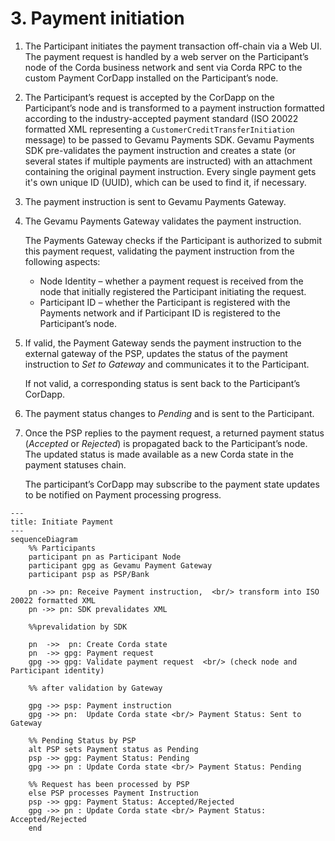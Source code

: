 # 3. Payment initiation

1. The Participant initiates the payment transaction off-chain via a Web UI. The payment request is handled by a web server on the Participant’s node of the Corda business network and sent via Corda RPC to the custom Payment CorDapp installed on the Participant’s node. 

2. The Participant’s request is accepted by the CorDapp on the Participant’s node and is transformed to a payment instruction formatted according to the industry-accepted payment standard (ISO 20022 formatted XML representing a `CustomerCreditTransferInitiation` message) to be passed to Gevamu Payments SDK. Gevamu Payments SDK pre-validates the payment instruction and creates a state (or several states if multiple payments are instructed) with an attachment containing the original payment instruction. Every single payment gets it's own unique ID (UUID), which can be used to find it, if necessary.

3. The payment instruction is sent to Gevamu Payments Gateway.

4. The Gevamu Payments Gateway validates the payment instruction.  
  
    The Payments Gateway checks if the Participant is authorized to submit this payment request, validating the payment instruction from the following aspects:
    - Node Identity – whether a payment request is received from the node that initially registered the Participant initiating the request.
    - Participant ID – whether the Participant is registered with the Payments network and if Participant ID is registered to the Participant’s node.

5. If valid, the Payment Gateway sends the payment instruction to the external gateway of the PSP, updates the status of the payment instruction to _Set to Gateway_ and communicates it to the Participant.

   If not valid, a corresponding status is sent back to the Participant’s CorDapp. 
   
6. The payment status changes to _Pending_ and is sent to the Participant.

7. Once the PSP replies to the payment request, a returned payment status (_Accepted_ or _Rejected_) is propagated back to the Participant’s node. The updated status is made available as a new Corda state in the payment statuses chain.
  
    The participant’s CorDapp may subscribe to the payment state updates to be notified on Payment processing progress.

```mermaid
---
title: Initiate Payment
---
sequenceDiagram
    %% Participants
    participant pn as Participant Node
    participant gpg as Gevamu Payment Gateway
    participant psp as PSP/Bank

    pn ->> pn: Receive Payment instruction,  <br/> transform into ISO 20022 formatted XML
    pn ->> pn: SDK prevalidates XML

    %%prevalidation by SDK
    
    pn  ->>  pn: Create Corda state
    pn  ->> gpg: Payment request
    gpg ->> gpg: Validate payment request  <br/> (check node and Participant identity)

    %% after validation by Gateway

    gpg ->> psp: Payment instruction
    gpg ->> pn:  Update Corda state <br/> Payment Status: Sent to Gateway

    %% Pending Status by PSP
    alt PSP sets Payment status as Pending
    psp ->> gpg: Payment Status: Pending
    gpg ->> pn : Update Corda state <br/> Payment Status: Pending 
    
    %% Request has been processed by PSP 
    else PSP processes Payment Instruction
    psp ->> gpg: Payment Status: Accepted/Rejected
    gpg ->> pn : Update Corda state <br/> Payment Status: Accepted/Rejected 
    end
            
    
```
